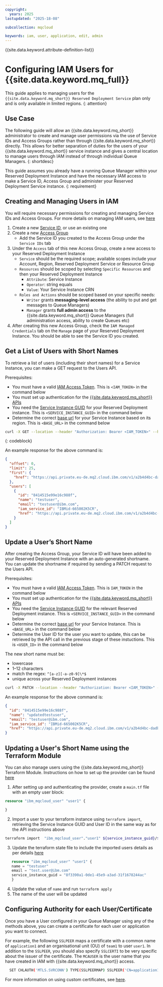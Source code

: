 ```yaml
---
copyright:
  years: 2025
lastupdated: "2025-18-08"

subcollection: mqcloud

keywords: iam, user, application, edit, admin
---
```


{{site.data.keyword.attribute-definition-list}}

# Configuring IAM Users for {{site.data.keyword.mq_full}}

This guide applies to managing users for the `{{site.data.keyword.mq_short}} Reserved Deployment Service` plan only and is only available in limited regions.
{: attention}

## Use Case

The following guide will allow an {{site.data.keyword.mq_short}} administrator to create and manage user permissions via the use of Service IDs and Access Groups rather than through {{site.data.keyword.mq_short}} directly. This allows for better separation of duties for the users of your {{site.data.keyword.mq_short}} service instance and gives a central location to manage users through IAM instead of through individual Queue Managers.
{: shortdesc}

This guide assumes you already have a running Queue Manager within your Reserved Deployment Instance and have the necessary IAM access to make a Service ID, Access Group and administer your Reserved Deployment Service instance.
{: requirement}

## Creating and Managing Users in IAM

You will require necessary permissions for creating and managing Service IDs and Access Groups. For more details on managing IAM users, see [here](https://cloud.ibm.com/docs/account?topic=account-iamuserinv&interface=ui)

1. Create a new [Service ID](https://cloud.ibm.com/iam/serviceids/ServiceId-6dc1a280-1de4-4831-b7aa-bbf1cfc5941f?tab=iam), or use an existing one
1. Create a new [Access Group](https://cloud.ibm.com/iam/groups)
   - Add the Service ID you created to the Access Group under the `Service IDs` tab
1. Under the `Access` tab of this new Access Group, create a new access to your Reserved Deployment Instance
   - `Service` should be the required scope; available scopes include your Account, Region, Reserved Deployment Service or Resource Group
   - `Resources` should be scoped by selecting `Specific Resources` and then your Reserved Deployment Instance
     - `Attribute`: Service Instance
     - `Operator`: string equals
     - `Value`: Your Service Instance CRN
   - `Roles and Actions` should be scoped based on your specific needs:
     - `Writer` grants **messaging-level access** (the ability to put and get messages to Queue Managers)
     - `Manager` grants **full admin access** to the {{site.data.keyword.mq_short}} Queue Managers (full administration access, ability to create Queues etc)
1. After creating this new Access Group, check the `IAM Managed Credentials` tab on the `Manage` page of your Reserved Deployment Instance. You should be able to see the Service ID you created.

## Get a List of Users with Short Names

To retrieve a list of users (including their short names) for a Service Instance, you can make a GET request to the Users API.

Prerequisites:

- You must have a valid [IAM Access Token](https://cloud.ibm.com/docs/account?topic=account-iamtoken_from_apikey). This is `<IAM_TOKEN>` in the command below
- You must set up authentication for the [{{site.data.keyword.mq_short}} APIs](https://cloud.ibm.com/apidocs/mq-on-cloud#authentication)
- You need the [Service Instance GUID](https://cloud.ibm.com/docs/key-protect?topic=key-protect-retrieve-instance-ID&interface=ui) for your Reserved Deployment instance. This is `<SERVICE_INSTANCE_GUID>` in the command below
- Determine the correct [base url](https://cloud.ibm.com/apidocs/mq-on-cloud#endpoint-url) for your Service Instance based on its region. This is `<BASE_URL>` in the command below

```bash
curl -X GET --location --header "Authorization: Bearer <IAM_TOKEN>" --header "Accept: application/json" "<BASE_URL>/v1/<SERVICE_INSTANCE_GUID>/users"
```

{: codeblock}

An example response for the above command is:

```json
{
  "offset": 0,
  "limit": 25,
  "first": {
    "href": "https://api.private.eu-de.mq2.cloud.ibm.com/v1/a2b4d4bc-dadb-4637-bcec-9b7d1e723af8/users?limit=25"
  },
  "users": [
    {
      "id": "8414515e99e16c988f",
      "name": "testuser",
      "email": "testuser@ibm.com",
      "iam_service_id": "IBMid-665002K5CR",
      "href": "https://api.private.eu-de.mq2.cloud.ibm.com/v1/a2b4d4bc-dadb-4637-bcec-9b7d1e723af8/users/31a413dd84346effc8895b6ba4641641"
    }
  ]
}
```

## Update a User’s Short Name

After creating the Access Group, your Service ID will have been added to your Reserved Deployment Instance with an auto-generated shortname. You can update the shortname if required by sending a PATCH request to the Users API.

Prerequisites:

- You must have a valid [IAM Access Token](https://cloud.ibm.com/docs/account?topic=account-iamtoken_from_apikey). This is `IAM_TOKEN` in the command below
- You must set up authentication for the [{{site.data.keyword.mq_short}} APIs](https://cloud.ibm.com/apidocs/mq-on-cloud#authentication)
- You need the [Service Instance GUID](https://cloud.ibm.com/docs/key-protect?topic=key-protect-retrieve-instance-ID&interface=ui) for the relevant Reserved Deployment instance. This is `<SERVICE_INSTANCE_GUID>` in the command below
- Determine the correct [base url](https://cloud.ibm.com/apidocs/mq-on-cloud#endpoint-url) for your Service Instance. This is `<BASE_URL>` in the command below
- Determine the User ID for the user you want to update, this can be retrieved by the API call in the previous stage of these instuctions. This is `<USER_ID>` in the command below

The new short name must be:

- lowercase
- 1–12 characters
- match the regex: `^[a-z][-a-z0-9]\*$`
- unique across your Reserved Deployment instances

```bash
curl -X PATCH --location --header "Authorization: Bearer <IAM_TOKEN>" --header "Accept: application/json" --header "Content-Type: application/json" "<BASE_URL>/v1/<SERVICE_INSTANCE_GUID>/users/<USER_ID>"  --data '{ "shortname": "<NEW_SHORT_NAME>" }'
```

An example response for the above command is:

```json
{
  "id": "8414515e99e16c988f",
  "name": "updatedtestuser",
  "email": "testuser@ibm.com",
  "iam_service_id": "IBMid-665002K5CR",
  "href": "https://api.private.eu-de.mq2.cloud.ibm.com/v1/a2b4d4bc-dadb-4637-bcec-9b7d1e723af8/users/31a413dd84346effc8895b6ba4641641"
}
```

## Updating a User's Short Name using the Terraform Module

You can also manage users using the {{site.data.keyword.mq_short}} Terraform Module. Instructions on how to set up the provider can be found [here](https://github.com/IBM-Cloud/terraform-provider-ibm?tab=readme-ov-file#download-the-provider-manually-option-2)

1. After setting up and authenticating the provider, create a `main.tf` file with an empty user block:

```terraform
resource "ibm_mqcloud_user" "user1" {

}
```

2. Import a user to your terraform instance using `terraform import`, retrieving the Service Instance GUID and User ID in the same way as for the API instructions above

```bash
terraform import  "ibm_mqcloud_user"."user1" ${service_instance_guid}/${user_id}
```

3. Update the terraform state file to include the imported users details as per details [here](https://registry.terraform.io/providers/IBM-Cloud/ibm/latest/docs/resources/mqcloud_user)

```terraform
   resource "ibm_mqcloud_user" "user1" {
   name = "testuser"
   email = "test.user@ibm.com"
   service_instance_guid = "8f3390a1-0de1-45e9-a3ad-31f1678244ac"
   }

```

4. Update the value of `name` and run `terraform apply`
5. The name of the user will be updated

## Configuring Authority for each User/Certificate

Once you have a User configured in your Queue Manager using any of the methods above, you can create a certificate for each user or application you want to connect.

For example, the following `SSLPEER` maps a certificate with a common name of `application1` and an organisational unit (OU) of `team1` to user `user1`. In addition to the `SSLPEER`, you should also specify `SSLCERTI` to be very specific about the issuer of the certificate. The `MCAUSER` is the user name that you have created in IAM with {{site.data.keyword.mq_short}} access.

```bash
  SET CHLAUTH('MTLS.SVRCONN') TYPE(SSLPEERMAP) SSLPEER('CN=application1,OU=team1') SSLCERTI('CN=applicationCA,OU=Certificate Authority') USERSRC(MAP) MCAUSER('user1') ACTION(REPLACE)
```

For more information on using custom certificates, see [here](https://cloud.ibm.com/docs/mqcloud?topic=mqcloud-mqoc_qm_certs#own_cert_mqoc_qm_certs).
